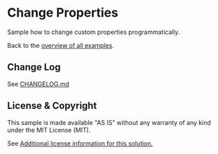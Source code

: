 # Change Properties
Sample how to change custom properties programmatically.


Back to the [overview of all examples](https://github.com/stefanwalther/qsExtensionPlayground).


## Change Log

See [CHANGELOG.md](CHANGELOG.md)

## License & Copyright
This sample is made available "AS IS" without any warranty of any kind under the MIT License (MIT).

See [Additional license information for this solution.](LICENSE.md)

